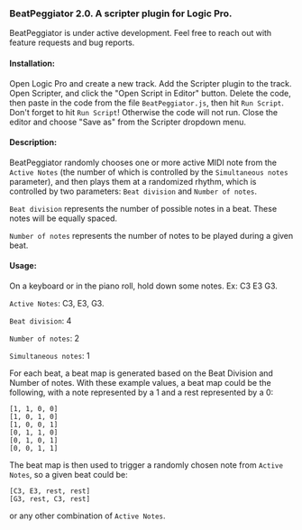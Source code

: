 ### BeatPeggiator 2.0. A scripter plugin for Logic Pro.

BeatPeggiator is under active development. Feel free to reach out with feature requests and bug reports.

#### Installation:

Open Logic Pro and create a new track. Add the Scripter plugin to the track. Open Scripter, and click the "Open Script in Editor" button. Delete the code, then paste in the code from the file `BeatPeggiator.js`, then hit `Run Script`. Don't forget to hit `Run Script`! Otherwise the code will not run. Close the editor and choose "Save as" from the Scripter dropdown menu.

#### Description:

BeatPeggiator randomly chooses one or more active MIDI note from the `Active Notes` (the number of which is controlled by the `Simultaneous notes` parameter), and then plays them at a randomized rhythm, which is controlled by two parameters: `Beat division` and `Number of notes`.

`Beat division` represents the number of possible notes in a beat. These notes will be equally spaced.

`Number of notes` represents the number of notes to be played during a given beat.

#### Usage:

On a keyboard or in the piano roll, hold down some notes. Ex: C3 E3 G3.

`Active Notes`: C3, E3, G3.

`Beat division`: 4

`Number of notes`: 2

`Simultaneous notes`: 1

For each beat, a beat map is generated based on the Beat Division and Number of notes. With these example values, a beat map could be the following, with a note represented by a 1 and a rest represented by a 0:

```
[1, 1, 0, 0]
[1, 0, 1, 0]
[1, 0, 0, 1]
[0, 1, 1, 0]
[0, 1, 0, 1]
[0, 0, 1, 1]
```

The beat map is then used to trigger a randomly chosen note from `Active Notes`, so a given beat could be:

```
[C3, E3, rest, rest]
[G3, rest, C3, rest]
```

or any other combination of `Active Notes`.
